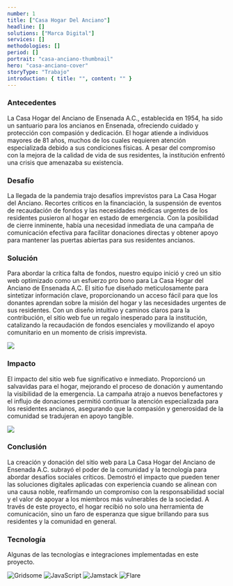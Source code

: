 ```yaml
---
number: 1
title: ["Casa Hogar Del Anciano"]
headline: []
solutions: ["Marca Digital"]
services: []
methodologies: []
period: []
portrait: "casa-anciano-thumbnail"
hero: "casa-anciano-cover"
storyType: "Trabajo"
introduction: { title: "", content: "" }
---
```


### Antecedentes

La Casa Hogar del Anciano de Ensenada A.C., establecida en 1954, ha sido un santuario para los ancianos en Ensenada, ofreciendo cuidado y protección con compasión y dedicación. El hogar atiende a individuos mayores de 81 años, muchos de los cuales requieren atención especializada debido a sus condiciones físicas. A pesar del compromiso con la mejora de la calidad de vida de sus residentes, la institución enfrentó una crisis que amenazaba su existencia.

### Desafío

La llegada de la pandemia trajo desafíos imprevistos para La Casa Hogar del Anciano. Recortes críticos en la financiación, la suspensión de eventos de recaudación de fondos y las necesidades médicas urgentes de los residentes pusieron al hogar en estado de emergencia. Con la posibilidad de cierre inminente, había una necesidad inmediata de una campaña de comunicación efectiva para facilitar donaciones directas y obtener apoyo para mantener las puertas abiertas para sus residentes ancianos.

### Solución

Para abordar la crítica falta de fondos, nuestro equipo inició y creó un sitio web optimizado como un esfuerzo pro bono para La Casa Hogar del Anciano de Ensenada A.C. El sitio fue diseñado meticulosamente para sintetizar información clave, proporcionando un acceso fácil para que los donantes aprendan sobre la misión del hogar y las necesidades urgentes de sus residentes. Con un diseño intuitivo y caminos claros para la contribución, el sitio web fue un regalo inesperado para la institución, catalizando la recaudación de fondos esenciales y movilizando el apoyo comunitario en un momento de crisis imprevista.

![](/work/casa-hogar-del-anciano-figure-1.jpg)

### Impacto

El impacto del sitio web fue significativo e inmediato. Proporcionó un salvavidas para el hogar, mejorando el proceso de donación y aumentando la visibilidad de la emergencia. La campaña atrajo a nuevos benefactores y el influjo de donaciones permitió continuar la atención especializada para los residentes ancianos, asegurando que la compasión y generosidad de la comunidad se tradujeran en apoyo tangible.

![](/work/casa-hogar-del-anciano-figure-2.jpg)

### Conclusión

La creación y donación del sitio web para La Casa Hogar del Anciano de Ensenada A.C. subrayó el poder de la comunidad y la tecnología para abordar desafíos sociales críticos. Demostró el impacto que pueden tener las soluciones digitales aplicadas con experiencia cuando se alinean con una causa noble, reafirmando un compromiso con la responsabilidad social y el valor de apoyar a los miembros más vulnerables de la sociedad. A través de este proyecto, el hogar recibió no solo una herramienta de comunicación, sino un faro de esperanza que sigue brillando para sus residentes y la comunidad en general.

### Tecnología

Algunas de las tecnologías e integraciones implementadas en este proyecto.

<div class="story_story__mainContent__technologies__v5XXm">
  <div class="story_story__mainContent__technologies__images__6NSg5">
    <div>
      <img loading="lazy" src="/technologies/gridsome.svg" alt="Gridsome"/>
      <img loading="lazy" src="/technologies/javascript.svg" alt="JavaScript"/>
      <img loading="lazy" src="/technologies/jamstack.svg" alt="Jamstack"/>
      <img loading="lazy" src="/technologies/flare.svg" alt="Flare"/>
    </div>
  </div>
</div>
